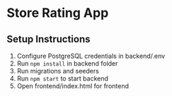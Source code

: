 # Store Rating App

## Setup Instructions
1. Configure PostgreSQL credentials in backend/.env
2. Run `npm install` in backend folder
3. Run migrations and seeders
4. Run `npm start` to start backend
5. Open frontend/index.html for frontend